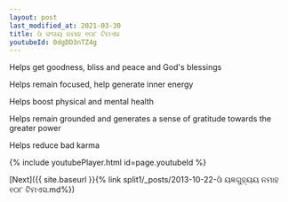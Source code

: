 ```yaml
---
layout: post
last_modified_at: 2021-03-30
title: ଓଁ ସଂତାୟ ନମାହ ୧୦୮ ଟିମଏସ
youtubeId: 0dgDD3nTZ4g
---
```

 
 
Helps get goodness, bliss and peace and God's blessings
 
Helps remain focused, help generate inner energy 
 
Helps boost physical and mental health 
 
Helps remain grounded and generates a sense of gratitude towards the greater power 
 
Helps reduce bad karma
 
 
 
 


{% include youtubePlayer.html id=page.youtubeId %}
 
[Next]({{ site.baseurl }}{% link  split1/_posts/2013-10-22-ଓଁ ୟଜ୍ଞଗୁହ୍ୟୟ ନମାହ ୧୦୮ ଟିମଏସ.md%})
 
